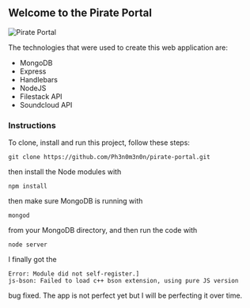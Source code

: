 <h2>Welcome to the Pirate Portal</h2>

<img src="/images/music-skull.png" alt="Pirate Portal">

The technologies that were used to create this web application are:

<ul>
<li>MongoDB</li>
<li>Express</li>
<li>Handlebars</li>
<li>NodeJS</li>
<li>Filestack API</li>
<li>Soundcloud API</li>
</ul>

<h3>Instructions</h3>

To clone, install and run this project, follow these steps: 

    git clone https://github.com/Ph3n0m3n0n/pirate-portal.git

then install the Node modules with

    npm install

then make sure MongoDB is running with

    mongod

from your MongoDB directory, and then run the code with 

    node server

I finally got the  

    Error: Module did not self-register.]
    js-bson: Failed to load c++ bson extension, using pure JS version
    
bug fixed. The app is not perfect yet but I will be perfecting it over time. 